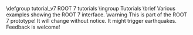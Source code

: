 \defgroup tutorial_v7 ROOT 7 tutorials
\ingroup Tutorials
\brief Various examples showing the ROOT 7 interface.
\warning This is part of the ROOT 7 prototype! It will change without notice. It might trigger earthquakes. Feedback is welcome!
